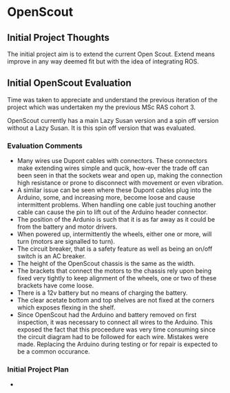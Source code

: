 # OpenScout

## Initial Project Thoughts

The initial project aim is to extend the current Open Scout. Extend means improve in any way deemed fit but with the idea of integrating ROS.

## Initial OpenScout Evaluation

Time was taken to appreciate and understand the previous iteration of the project which was undertaken my the previous MSc RAS cohort 3.


OpenScout currently has a main Lazy Susan version and a spin off version without a Lazy Susan. It is this spin off version that was evaluated.

### Evaluation Comments

- Many wires use Dupont cables with connectors. These connectors make extending wires simple and qucik, how-ever the trade off can been seen in that the sockets wear and open up, making the connection high resistance or prone to disconnect with movement or even vibration.
- A similar issue can be seen where these Dupont cables plug into the Arduino, some, and increasing more, become loose and cause intermittent problems. When handling one cable just touching another cable can cause the pin to lift out of the Arduino header connector.
- The position of the Ardunio is such that it is as far away as it could be from the battery and motor drivers.
- When powered up, intermittently the wheels, either one or more, will turn (motors are signalled to turn). 
- The circuit breaker, that is a safety feature as well as being an on/off switch is an AC breaker.
- The height of the OpenScout chassis is the same as the width.
- The brackets that connect the motors to the chassis rely upon being fixed very tightly to keep alignment of the wheels, one or two of these brackets have come loose.
- There is a 12v battery but no means of charging the battery.
- The clear acetate bottom and top shelves are not fixed at the corners which exposes flexing in the shelf.
- Since OpenScout had the Arduino and battery removed on first inspection, it was necessary to connect all wires to the Arduino. This exposed the fact that this proceedure was very time consuming since the circuit diagram had to be followed for each wire. Mistakes were made. Replacing the Arduino during testing or for repair is expected to be a common occurance.

### Initial Project Plan

- 

